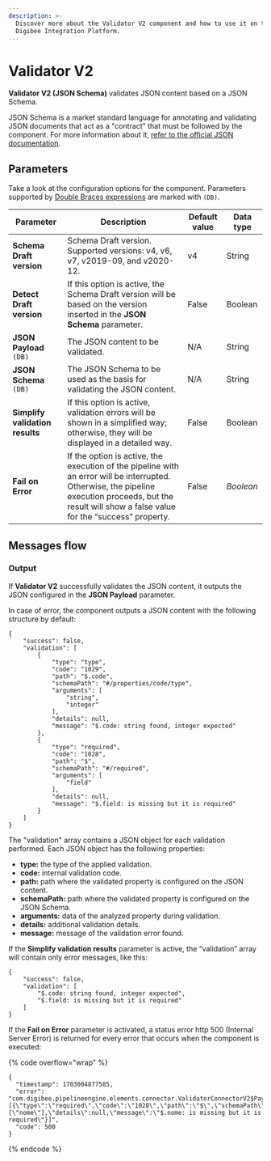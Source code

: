 ```yaml
---
description: >-
  Discover more about the Validator V2 component and how to use it on the
  Digibee Integration Platform.
---
```


# Validator V2

**Validator V2 (JSON Schema)** validates JSON content based on a JSON Schema.

JSON Schema is a market standard language for annotating and validating JSON documents that act as a "contract" that must be followed by the component. For more information about it, [refer to the official JSON documentation](https://json-schema.org/).

## Parameters

Take a look at the configuration options for the component. Parameters supported by [Double Braces expressions](https://docs.digibee.com/documentation/build/double-braces) are marked with `(DB)`.

<table data-full-width="true"><thead><tr><th>Parameter</th><th>Description</th><th>Default value</th><th>Data type</th></tr></thead><tbody><tr><td><strong>Schema Draft version</strong></td><td>Schema Draft version. Supported versions: v4, v6, v7, v2019-09, and v2020-12.</td><td>v4</td><td>String</td></tr><tr><td><strong>Detect Draft version</strong></td><td>If this option is active, the Schema Draft version will be based on the version inserted in the <strong>JSON Schema</strong> parameter.</td><td>False</td><td>Boolean</td></tr><tr><td><strong>JSON Payload</strong> <code>(DB)</code></td><td>The JSON content to be validated. </td><td>N/A</td><td>String</td></tr><tr><td><strong>JSON Schema</strong> <code>(DB)</code></td><td>The JSON Schema to be used as the basis for validating the JSON content. </td><td>N/A</td><td>String</td></tr><tr><td><strong>Simplify validation results</strong></td><td>If this option is active, validation errors will be shown in a simplified way; otherwise, they will be displayed in a detailed way.</td><td>False</td><td>Boolean</td></tr><tr><td><strong>Fail on Error</strong></td><td>If the option is active, the execution of the pipeline with an error will be interrupted. Otherwise, the pipeline execution proceeds, but the result will show a false value for the “success” property.</td><td>False</td><td><em>Boolean</em></td></tr></tbody></table>

## Messages flow

### Output

If **Validator V2** successfully validates the JSON content, it outputs the JSON configured in the **JSON Payload** parameter.

In case of error, the component outputs a JSON content with the following structure by default:

```
{
    "success": false,
    "validation": [
        {
            "type": "type",
            "code": "1029",
            "path": "$.code",
            "schemaPath": "#/properties/code/type",
            "arguments": [
                "string",
                "integer"
            ],
            "details": null,
            "message": "$.code: string found, integer expected"
        },
        {
            "type": "required",
            "code": "1028",
            "path": "$",
            "schemaPath": "#/required",
            "arguments": [
                "field"
            ],
            "details": null,
            "message": "$.field: is missing but it is required"
        }
    ]
}

```

The "validation" array contains a JSON object for each validation performed. Each JSON object has the following properties:

* **type:** the type of the applied validation.
* **code:** internal validation code.
* **path:** path where the validated property is configured on the JSON content.
* **schemaPath:** path where the validated property is configured on the JSON Schema.
* **arguments:** data of the analyzed property during validation.
* **details:** additional validation details.
* **message:** message of the validation error found.

If the **Simplify validation results** parameter is active, the “validation” array will contain only error messages, like this:

```
{
    "success": false,
    "validation": [
        "$.code: string found, integer expected",
        "$.field: is missing but it is required"
    ]
}

```

If the **Fail on Error** parameter is activated, a status error http 500 (Internal Server Error) is returned for every error that occurs when the component is executed:

{% code overflow="wrap" %}
```
{
  "timestamp": 1703004877585,
  "error": "com.digibee.pipelineengine.elements.connector.ValidatorConnectorV2$PayloadNotMatchSchemaException: [{\"type\":\"required\",\"code\":\"1028\",\"path\":\"$\",\"schemaPath\":\"#/required\",\"arguments\":[\"nome\"],\"details\":null,\"message\":\"$.nome: is missing but it is required\"}]",
  "code": 500
}

```
{% endcode %}
